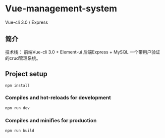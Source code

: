 # Vue-management-system
Vue-cli 3.0 / Express

## 简介
技术栈： 前端Vue-cli 3.0 + Element-ui 后端Express + MySQL
一个带用户验证的crud管理系统。

## Project setup
```
npm install
```

### Compiles and hot-reloads for development
```
npm run dev
```

### Compiles and minifies for production
```
npm run build

